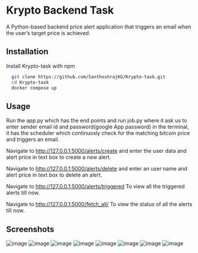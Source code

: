 
# Krypto Backend Task

A Python-based backend price alert application that triggers an email when the user’s target price is achieved.






## Installation

Install Krypto-task with npm

```bash
  git clone https://github.com/SanthoshrajKG/Krypto-task.git
  cd Krypto-task
  docker compose up
```

    
## Usage

Run the app.py which has the end points and run job.py where it ask us to enter sender email id and password(google App password) in the terminal, it has the scheduler which continuosly check for the matching bitcoin price and triggers an email.

Navigate to http://127.0.0.1:5000/alerts/create and enter the user data and alert price in text box to create a new alert.

Navigate to http://127.0.0.1:5000/alerts/delete and enter an user name and alert price in text box to delete an alert.

Navigate to http://127.0.0.1:5000/alerts/triggered To view all the triggered alerts till now.

Navigate to http://127.0.0.1:5000/fetch_all/ To view the status of all the alerts till now.

## Screenshots
![image](https://user-images.githubusercontent.com/87854476/184536958-ea5eec13-aa9c-46d4-91fb-5be752a6727c.png)
![image](https://user-images.githubusercontent.com/87854476/184536966-f66fcf25-c9b8-4c43-847a-680a102af316.png)
![image](https://user-images.githubusercontent.com/87854476/184536998-691876d7-4973-4422-8e14-da57a4eae738.png)
![image](https://user-images.githubusercontent.com/87854476/184537052-d4022dc7-d1a8-487e-ab92-2e8ba1fbe1fb.png)
![image](https://user-images.githubusercontent.com/87854476/184537059-61a83d33-0232-497d-8015-8092f5dc793d.png)
![image](https://user-images.githubusercontent.com/87854476/184537097-f86215f2-da3f-498c-8f6d-9c3d5fa282d8.png)
![image](https://user-images.githubusercontent.com/87854476/184537117-89152322-22b7-42d3-b7c9-d4f5be0e7deb.png)
![image](https://user-images.githubusercontent.com/87854476/184537177-a9753044-f27c-4121-a21e-0faef4697afc.png)






